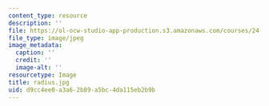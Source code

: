 ```yaml
---
content_type: resource
description: ''
file: https://ol-ocw-studio-app-production.s3.amazonaws.com/courses/24-191-ethics-in-your-life-being-thinking-doing-or-not-spring-2015/d9cc4ee0a3a62b89a5bc4da115eb2b9b_radius.jpg
file_type: image/jpeg
image_metadata:
  caption: ''
  credit: ''
  image-alt: ''
resourcetype: Image
title: radius.jpg
uid: d9cc4ee0-a3a6-2b89-a5bc-4da115eb2b9b
---
```

